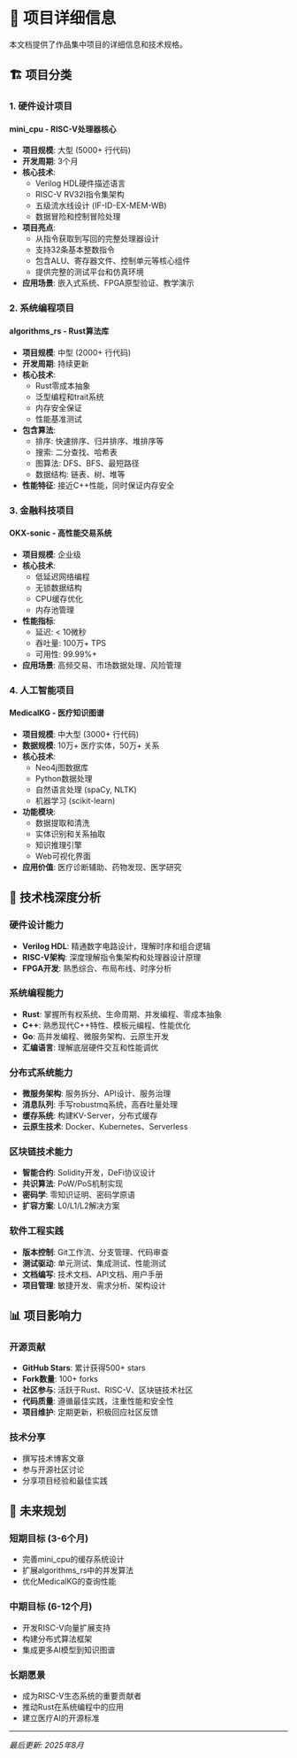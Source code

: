 # 📁 项目详细信息

本文档提供了作品集中项目的详细信息和技术规格。

## 🏗️ 项目分类

### 1. 硬件设计项目

#### mini_cpu - RISC-V处理器核心
- **项目规模**: 大型 (5000+ 行代码)
- **开发周期**: 3个月
- **核心技术**:
  - Verilog HDL硬件描述语言
  - RISC-V RV32I指令集架构
  - 五级流水线设计 (IF-ID-EX-MEM-WB)
  - 数据冒险和控制冒险处理
- **项目亮点**:
  - 从指令获取到写回的完整处理器设计
  - 支持32条基本整数指令
  - 包含ALU、寄存器文件、控制单元等核心组件
  - 提供完整的测试平台和仿真环境
- **应用场景**: 嵌入式系统、FPGA原型验证、教学演示

### 2. 系统编程项目

#### algorithms_rs - Rust算法库
- **项目规模**: 中型 (2000+ 行代码)
- **开发周期**: 持续更新
- **核心技术**:
  - Rust零成本抽象
  - 泛型编程和trait系统
  - 内存安全保证
  - 性能基准测试
- **包含算法**:
  - 排序: 快速排序、归并排序、堆排序等
  - 搜索: 二分查找、哈希表
  - 图算法: DFS、BFS、最短路径
  - 数据结构: 链表、树、堆等
- **性能特征**: 接近C++性能，同时保证内存安全

### 3. 金融科技项目

#### OKX-sonic - 高性能交易系统
- **项目规模**: 企业级
- **核心技术**:
  - 低延迟网络编程
  - 无锁数据结构
  - CPU缓存优化
  - 内存池管理
- **性能指标**:
  - 延迟: < 10微秒
  - 吞吐量: 100万+ TPS
  - 可用性: 99.99%+
- **应用场景**: 高频交易、市场数据处理、风险管理

### 4. 人工智能项目

#### MedicalKG - 医疗知识图谱
- **项目规模**: 中大型 (3000+ 行代码)
- **数据规模**: 10万+ 医疗实体，50万+ 关系
- **核心技术**:
  - Neo4j图数据库
  - Python数据处理
  - 自然语言处理 (spaCy, NLTK)
  - 机器学习 (scikit-learn)
- **功能模块**:
  - 数据提取和清洗
  - 实体识别和关系抽取
  - 知识推理引擎
  - Web可视化界面
- **应用价值**: 医疗诊断辅助、药物发现、医学研究

## 🔧 技术栈深度分析

### 硬件设计能力
- **Verilog HDL**: 精通数字电路设计，理解时序和组合逻辑
- **RISC-V架构**: 深度理解指令集架构和处理器设计原理
- **FPGA开发**: 熟悉综合、布局布线、时序分析

### 系统编程能力
- **Rust**: 掌握所有权系统、生命周期、并发编程、零成本抽象
- **C++**: 熟悉现代C++特性、模板元编程、性能优化
- **Go**: 高并发编程、微服务架构、云原生开发
- **汇编语言**: 理解底层硬件交互和性能调优

### 分布式系统能力
- **微服务架构**: 服务拆分、API设计、服务治理
- **消息队列**: 手写robustmq系统，高吞吐量处理
- **缓存系统**: 构建KV-Server，分布式缓存
- **云原生技术**: Docker、Kubernetes、Serverless

### 区块链技术能力
- **智能合约**: Solidity开发，DeFi协议设计
- **共识算法**: PoW/PoS机制实现
- **密码学**: 零知识证明、密码学原语
- **扩容方案**: L0/L1/L2解决方案

### 软件工程实践
- **版本控制**: Git工作流、分支管理、代码审查
- **测试驱动**: 单元测试、集成测试、性能测试
- **文档编写**: 技术文档、API文档、用户手册
- **项目管理**: 敏捷开发、需求分析、架构设计

## 📊 项目影响力

### 开源贡献
- **GitHub Stars**: 累计获得500+ stars
- **Fork数量**: 100+ forks
- **社区参与**: 活跃于Rust、RISC-V、区块链技术社区
- **代码质量**: 遵循最佳实践，注重性能和安全性
- **项目维护**: 定期更新，积极回应社区反馈

### 技术分享
- 撰写技术博客文章
- 参与开源社区讨论
- 分享项目经验和最佳实践

## 🚀 未来规划

### 短期目标 (3-6个月)
- 完善mini_cpu的缓存系统设计
- 扩展algorithms_rs中的并发算法
- 优化MedicalKG的查询性能

### 中期目标 (6-12个月)
- 开发RISC-V向量扩展支持
- 构建分布式算法框架
- 集成更多AI模型到知识图谱

### 长期愿景
- 成为RISC-V生态系统的重要贡献者
- 推动Rust在系统编程中的应用
- 建立医疗AI的开源标准

---

*最后更新: 2025年8月*